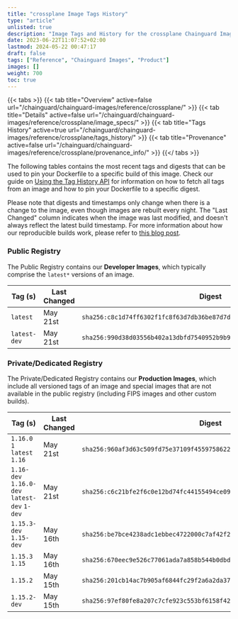 ```yaml
---
title: "crossplane Image Tags History"
type: "article"
unlisted: true
description: "Image Tags and History for the crossplane Chainguard Image"
date: 2023-06-22T11:07:52+02:00
lastmod: 2024-05-22 00:47:17
draft: false
tags: ["Reference", "Chainguard Images", "Product"]
images: []
weight: 700
toc: true
---
```


{{< tabs >}}
{{< tab title="Overview" active=false url="/chainguard/chainguard-images/reference/crossplane/" >}}
{{< tab title="Details" active=false url="/chainguard/chainguard-images/reference/crossplane/image_specs/" >}}
{{< tab title="Tags History" active=true url="/chainguard/chainguard-images/reference/crossplane/tags_history/" >}}
{{< tab title="Provenance" active=false url="/chainguard/chainguard-images/reference/crossplane/provenance_info/" >}}
{{</ tabs >}}

The following tables contains the most recent tags and digests that can be used to pin your Dockerfile to a specific build of this image. Check our guide on [Using the Tag History API](/chainguard/chainguard-images/using-the-tag-history-api/) for information on how to fetch all tags from an image and how to pin your Dockerfile to a specific digest.

Please note that digests and timestamps only change when there is a change to the image, even though images are rebuilt every night. The "Last Changed" column indicates when the image was last modified, and doesn't always reflect the latest build timestamp. For more information about how our reproducible builds work, please refer to [this blog post](https://www.chainguard.dev/unchained/reproducing-chainguards-reproducible-image-builds).

### Public Registry
The Public Registry contains our **Developer Images**, which typically comprise the `latest*` versions of an image.

| Tag (s)       | Last Changed | Digest                                                                    |
|---------------|--------------|---------------------------------------------------------------------------|
|  `latest`     | May 21st     | `sha256:c8c1d74ff6302f1fc8f63d7db36be87d7de64828b9d644ce19e1e4d0edde1860` |
|  `latest-dev` | May 21st     | `sha256:990d38d03556b402a13dbfd7540952b9b9f7b74eef86ac5950f992dc73c759d2` |


### Private/Dedicated Registry
The Private/Dedicated Registry contains our **Production Images**, which include all versioned tags of an image and special images that are not available in the public registry (including FIPS images and other custom builds).

| Tag (s)                                       | Last Changed | Digest                                                                    |
|-----------------------------------------------|--------------|---------------------------------------------------------------------------|
|  `1.16.0` `1` `latest` `1.16`                 | May 21st     | `sha256:960af3d63c509fd75e37109f45597586229de373a6b113ee5398539f35863f02` |
|  `1.16-dev` `1.16.0-dev` `latest-dev` `1-dev` | May 21st     | `sha256:c6c21bfe2f6c0e12bd74fc44155494ce0939c2054167788528863c7ca015e052` |
|  `1.15.3-dev` `1.15-dev`                      | May 16th     | `sha256:be7bce4238adc1ebbec4722000c7af42f2dce56adc1ea480db94c8061dc16dfd` |
|  `1.15.3` `1.15`                              | May 16th     | `sha256:670eec9e526c77061ada7a858b544b0dbd4e7c919bafdc4c3b4011b70a7c35db` |
|  `1.15.2`                                     | May 15th     | `sha256:201cb14ac7b905af6844fc29f2a6a2da372a36de34b9559af62b7c1b56f4800d` |
|  `1.15.2-dev`                                 | May 15th     | `sha256:97ef80fe8a207c7cfe923c553bf6158f42be588b2767415c77a7bd3667a6284e` |

